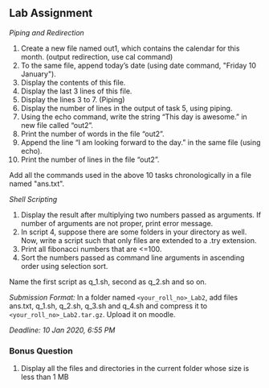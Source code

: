 ## Lab Assignment

*Piping and Redirection*
1. Create a new file named out1, which contains the calendar for this month. (output redirection, use cal command)
2. To the same file, append today’s date (using date command, "Friday 10 January").
3. Display the contents of this file.
4. Display the last 3 lines of this file.
5. Display the lines 3 to 7. (Piping)
6. Display the number of lines in the output of task 5, using piping.
7. Using the echo command, write the string “This day is awesome.” in new file called “out2”.
8. Print the number of words in the file “out2”.
9. Append the line “I am looking forward to the day.” in the same file (using echo).
10. Print the number of lines in the file “out2”.

Add all the commands used in the above 10 tasks chronologically in a file named "ans.txt". 

*Shell Scripting*
1. Display the result after multiplying two numbers passed as arguments. If number of arguments are not proper, print error
message.
2. In script 4, suppose there are some folders in your directory as well. Now, write a script such that only files are extended
to a .try extension.
3. Print all fibonacci numbers that are <=100.
4. Sort the numbers passed as command line arguments in ascending order using selection sort.

Name the first script as q\_1.sh, second as q\_2.sh and so on.

*Submission Format:* In a folder named `<your_roll_no>_Lab2`, add files ans.txt, q\_1.sh, q\_2.sh, q\_3.sh and q\_4.sh and compress it to
`<your_roll_no>_Lab2.tar.gz`. Upload it on moodle.

*Deadline: 10 Jan 2020, 6:55 PM*

### Bonus Question
1. Display all the files and directories in the current folder whose size is less than 1 MB 
